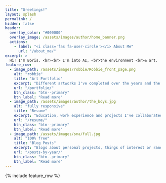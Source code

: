 ```yaml
---
title: "Greetings!"
layout: splash
permalink: /
hidden: false
header:
  overlay_color: "#000000"
  overlay_image: /assets/images/author/home_banner.png
  actions:
    - label: "<i class='fas fa-user-circle'></i> About Me"
      url: "/about_me/"
excerpt: >
  Hi! I'm Boris. <br><br> I'm into AI, <br>the environment <br>& art.
feature_row:
  - image_path: /assets/images/robbie/Robbie_front_page.png
    alt: "robbie"
    title: "Art Portfolio"
    excerpt: "Different artworks I've completed over the years and the stories behind them"
    url: "/portfolio/"
    btn_class: "btn--primary"
    btn_label: "Read more"
  - image_path: /assets/images/author/the_boys.jpg
    alt: "fully responsive"
    title: "Resume"
    excerpt: "Education, work experience and projects I've collaborated on with fellow researchers"
    url: "/resume/"
    btn_class: "btn--primary"
    btn_label: "Read more"
  - image_path: /assets/images/sna/full.jpg
    alt: "100% free"
    title: "Blog Posts"
    excerpt: "Blogs about personal projects, things of interest or random banter crossing my mind"
    url: "/posts-by-year/"
    btn_class: "btn--primary"
    btn_label: "Read more"
---
```


<!-- <style>
img { 
  object-fit: cover;
}
</style> -->


{% include feature_row %}
